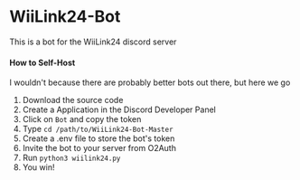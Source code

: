 # WiiLink24-Bot
This is a bot for the WiiLink24 discord server

#### How to Self-Host

I wouldn't because there are probably better bots out there, but here we go

1. Download the source code
2. Create a Application in the Discord Developer Panel
3. Click on `Bot` and copy the token
4. Type `cd /path/to/WiiLink24-Bot-Master`
5. Create a .env file to store the bot's token
6. Invite the bot to your server from O2Auth
7. Run `python3 wiilink24.py`
8. You win!

